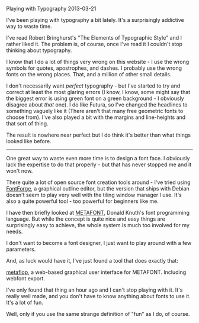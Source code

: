 Playing with Typography
2013-03-21

I've been playing with typography a bit lately. It's a surprisingly
addictive way to waste time.

I've read Robert Bringhurst's "The Elements of Typographic Style" and I rather
liked it. The problem is, of course, once I've read it I couldn't stop thinking
about typography.

I know that I do a lot of things very wrong on this website - I use the wrong
symbols for quotes, apostrophes, and dashes. I probably use the wrong fonts
on the wrong places. That, and a million of other small details.

I don't necessarily want *perfect* typography - but I've started to try
and correct at least the most glaring errors (I know, I know, some might say
that the biggest error is using green font on a green background - I obviously
disagree about *that* one). I do like Futura, so I've changed the headlines to
something vaguely like it (There aren't that many free geometric fonts to
choose from). I've also played a bit with the margins and line-heights and that
sort of thing.

The result is nowhere near perfect but I do think it's better than what things
looked like before.

---

One great way to waste even more time is to design a font face. I obviously
lack the expertise to do that properly - but that has never stopped me and
it won't now.

There quite a lot of open source font creation tools around - I've tried
using [FontForge](http://fontforge.org/), a graphical outline editor, but the
version that ships with Debian doesn't seem to play very well with the
tiling window manager I use. It's also a quite powerful tool - too
powerful for beginners like me.

I have then briefly looked at [METAFONT](http://en.wikipedia.org/wiki/Metafont),
Donald Knuth's font programming language. But while the concept is quite nice
and easy things are surprisingly easy to achieve, the whole system is much too
involved for my needs.

I don't want to become a font designer, I just want to play around with a few
parameters.

And, as luck would have it, I've just found a tool that does exactly that:

[metaflop](http://www.metaflop.com/modulator), a web-based graphical user
interface for METAFONT. Including webfont export.

I've only found that thing an hour ago and I can't stop playing with it. It's
really well made, and you don't have to know anything about fonts to
use it. It's a lot of fun.

Well, only if you use the same strange definition of "fun" as I do, of course.

